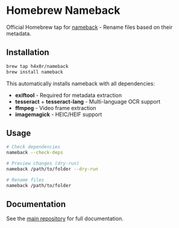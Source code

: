 # Homebrew Nameback

Official Homebrew tap for [nameback](https://github.com/h4x0r/nameback) - Rename files based on their metadata.

## Installation

```bash
brew tap h4x0r/nameback
brew install nameback
```

This automatically installs nameback with all dependencies:
- **exiftool** - Required for metadata extraction
- **tesseract** + **tesseract-lang** - Multi-language OCR support
- **ffmpeg** - Video frame extraction
- **imagemagick** - HEIC/HEIF support

## Usage

```bash
# Check dependencies
nameback --check-deps

# Preview changes (dry-run)
nameback /path/to/folder --dry-run

# Rename files
nameback /path/to/folder
```

## Documentation

See the [main repository](https://github.com/h4x0r/nameback) for full documentation.
